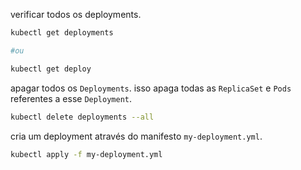 verificar todos os deployments.
```bash
kubectl get deployments

#ou

kubectl get deploy
```

apagar todos os `Deployments`. isso apaga todas as `ReplicaSet` e `Pods` referentes a esse `Deployment`.
```bash
kubectl delete deployments --all
```

cria um deployment através do manifesto `my-deployment.yml`.
```bash
kubectl apply -f my-deployment.yml
```

